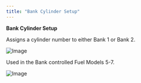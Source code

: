```yaml
---
title: "Bank Cylinder Setup"
---
```


**Bank Cylinder Setup**


Assigns a cylinder number to either Bank 1 or Bank 2.&nbsp;


![Image](</lib/Untitled269.png>)



Used in the Bank controlled Fuel Models 5-7.&nbsp;


![Image](</lib/NewItem735.png>)
